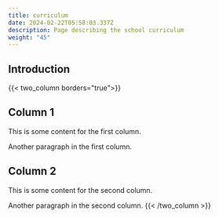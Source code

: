 ```yaml
---
title: curriculum
date: 2024-02-22T05:58:03.337Z
description: Page describing the school curriculum
weight: "45"
---
```

## Introduction

{{< two_column borders="true">}}
## Column 1
This is some content for the first column.

Another paragraph in the first column.
<!-- split -->
## Column 2
This is some content for the second column.

Another paragraph in the second column.
{{< /two_column >}}
